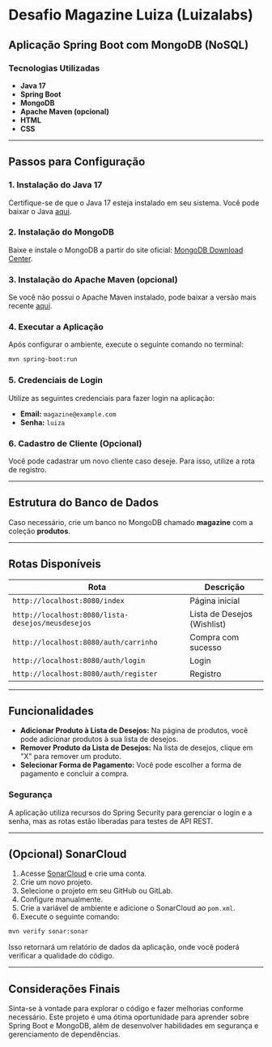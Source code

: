 # Desafio Magazine Luiza (Luizalabs)

## Aplicação Spring Boot com MongoDB (NoSQL)

### Tecnologias Utilizadas

- **Java 17**
- **Spring Boot**
- **MongoDB**
- **Apache Maven (opcional)**
- **HTML**
- **CSS**

---

## Passos para Configuração

### 1. Instalação do Java 17

Certifique-se de que o Java 17 esteja instalado em seu sistema. Você pode baixar o Java [aqui](https://www.oracle.com/java/technologies/javase-jdk17-downloads.html).

### 2. Instalação do MongoDB

Baixe e instale o MongoDB a partir do site oficial: [MongoDB Download Center](https://www.mongodb.com/try/download/community).

### 3. Instalação do Apache Maven (opcional)

Se você não possui o Apache Maven instalado, pode baixar a versão mais recente [aqui](https://maven.apache.org/download.cgi).

### 4. Executar a Aplicação

Após configurar o ambiente, execute o seguinte comando no terminal:

```bash
mvn spring-boot:run
```

### 5. Credenciais de Login

Utilize as seguintes credenciais para fazer login na aplicação:

- **Email:** `magazine@example.com`
- **Senha:** `luiza`

### 6. Cadastro de Cliente (Opcional)

Você pode cadastrar um novo cliente caso deseje. Para isso, utilize a rota de registro.

---

## Estrutura do Banco de Dados

Caso necessário, crie um banco no MongoDB chamado **magazine** com a coleção **produtos**.

---

## Rotas Disponíveis

| Rota                                          | Descrição                        |
|-----------------------------------------------|----------------------------------|
| `http://localhost:8080/index`                | Página inicial                   |
| `http://localhost:8080/lista-desejos/meusdesejos` | Lista de Desejos (Wishlist)     |
| `http://localhost:8080/auth/carrinho`       | Compra com sucesso               |
| `http://localhost:8080/auth/login`           | Login                            |
| `http://localhost:8080/auth/register`        | Registro                         |

---

## Funcionalidades

- **Adicionar Produto à Lista de Desejos:** Na página de produtos, você pode adicionar produtos à sua lista de desejos.
- **Remover Produto da Lista de Desejos:** Na lista de desejos, clique em "X" para remover um produto.
- **Selecionar Forma de Pagamento:** Você pode escolher a forma de pagamento e concluir a compra.

### Segurança

A aplicação utiliza recursos do Spring Security para gerenciar o login e a senha, mas as rotas estão liberadas para testes de API REST.

---

## (Opcional) SonarCloud

1. Acesse [SonarCloud](https://sonarcloud.io) e crie uma conta.
2. Crie um novo projeto.
3. Selecione o projeto em seu GitHub ou GitLab.
4. Configure manualmente.
5. Crie a variável de ambiente e adicione o SonarCloud ao `pom.xml`.
6. Execute o seguinte comando:

```bash
mvn verify sonar:sonar
```

Isso retornará um relatório de dados da aplicação, onde você poderá verificar a qualidade do código.

---

## Considerações Finais

Sinta-se à vontade para explorar o código e fazer melhorias conforme necessário. Este projeto é uma ótima oportunidade para aprender sobre Spring Boot e MongoDB, além de desenvolver habilidades em segurança e gerenciamento de dependências.
